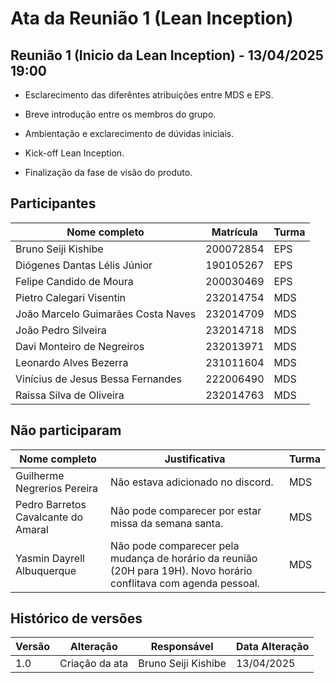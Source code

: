 # Ata da Reunião 1 (Lean Inception)


## Reunião 1 (Inicio da Lean Inception) - 13/04/2025 19:00

- Esclarecimento das diferêntes atribuições entre MDS e EPS.

- Breve introdução entre os membros do grupo.

- Ambientação e exclarecimento de dúvidas iniciais.

- Kick-off Lean Inception.

- Finalização da fase de visão do produto.

## Participantes

| Nome completo                                 | Matrícula   | Turma |
|-----------------------------------------------|-------------|-------|
| Bruno Seiji Kishibe                           | 200072854   | EPS   |
| Diógenes Dantas Lélis Júnior                  | 190105267   | EPS   |
| Felipe Candido de Moura                       | 200030469   | EPS   |
| Pietro Calegari Visentin                      | 232014754   | MDS   |
| João Marcelo Guimarães Costa Naves            | 232014709   | MDS   |
| João Pedro Silveira                           | 232014718   | MDS   |
| Davi Monteiro de Negreiros                    | 232013971   | MDS   |
| Leonardo Alves Bezerra                        | 231011604   | MDS   |
| Vinícius de Jesus Bessa Fernandes             | 222006490   | MDS   |
| Raissa Silva de Oliveira                      | 232014763   | MDS   |


## Não participaram

| Nome completo                                 | Justificativa                                        | Turma |
|-----------------------------------------------|------------------------------------------------------|-------|
| Guilherme Negrerios Pereira                   | Não estava adicionado no discord.                    | MDS   |
| Pedro Barretos Cavalcante do Amaral           | Não pode comparecer por estar missa da semana santa. | MDS   |
| Yasmin Dayrell Albuquerque                    | Não pode comparecer pela mudança de horário da reunião (20H para 19H). Novo horário conflitava com agenda pessoal. | MDS   |


## Histórico de versões

| Versão | Alteração       | Responsável         | Data Alteração |
|--------|-----------------|---------------------|----------------|
| 1.0    | Criação da ata  | Bruno Seiji Kishibe | 13/04/2025     |